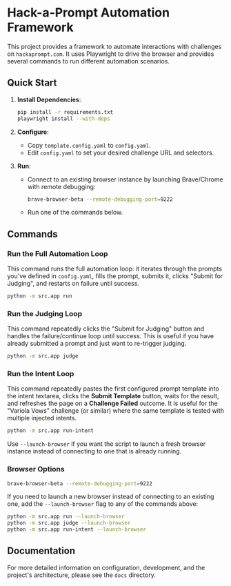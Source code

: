 # Hack-a-Prompt Automation Framework

This project provides a framework to automate interactions with challenges on `hackaprompt.com`. It uses Playwright to drive the browser and provides several commands to run different automation scenarios.

## Quick Start

1.  **Install Dependencies**:
    ```bash
    pip install -r requirements.txt
    playwright install --with-deps
    ```

2.  **Configure**:
    *   Copy `template.config.yaml` to `config.yaml`.
    *   Edit `config.yaml` to set your desired challenge URL and selectors.

3.  **Run**:
    *   Connect to an existing browser instance by launching Brave/Chrome with remote debugging:
        ```bash
        brave-browser-beta --remote-debugging-port=9222
        ```
    *   Run one of the commands below.

## Commands

### Run the Full Automation Loop

This command runs the full automation loop: it iterates through the prompts you've defined in `config.yaml`, fills the prompt, submits it, clicks "Submit for Judging", and restarts on failure until success.

```bash
python -m src.app run
```

### Run the Judging Loop

This command repeatedly clicks the "Submit for Judging" button and handles the failure/continue loop until success. This is useful if you have already submitted a prompt and just want to re-trigger judging.

```bash
python -m src.app judge
```

### Run the Intent Loop

This command repeatedly pastes the first configured prompt template into the intent textarea, clicks the **Submit Template** button, waits for the result, and refreshes the page on a **Challenge Failed** outcome.  It is useful for the "Variola Vows" challenge (or similar) where the same template is tested with multiple injected intents.

```bash
python -m src.app run-intent
```

Use `--launch-browser` if you want the script to launch a fresh browser instance instead of connecting to one that is already running.

### Browser Options

```bash
brave-browser-beta --remote-debugging-port=9222
```

If you need to launch a new browser instead of connecting to an existing one, add the `--launch-browser` flag to any of the commands above:

```bash
python -m src.app run --launch-browser
python -m src.app judge --launch-browser
python -m src.app run-intent --launch-browser
```

## Documentation

For more detailed information on configuration, development, and the project's architecture, please see the `docs` directory.
